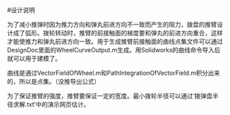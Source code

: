 #设计说明

为了减小推弹时因为推力方向和弹丸前进方向不一致而产生的阻力，拨盘的推臂设计成了弧形。拨轮转动时，推臂的前接触面的梯度要和弹丸的前进方向重合，这样才能使推力和弹丸前进方向一致。用于生成推臂前接触面的曲线点集文件可以通过DesignDoc里面的WheelCurveOutput.m生成。用Solidworks的曲线命令导入后就可以用于建模了。

曲线是通过VectorFieldOfWheel.m和PathIntegrationOfVectorField.m积分出来的，所以是点集。（没推导出公式）

为了保证推臂的强度，推臂要保证一定的宽度。最小拨轮半径可以通过‘拨弹盘半径求解.txt’中的演示网页估计。
